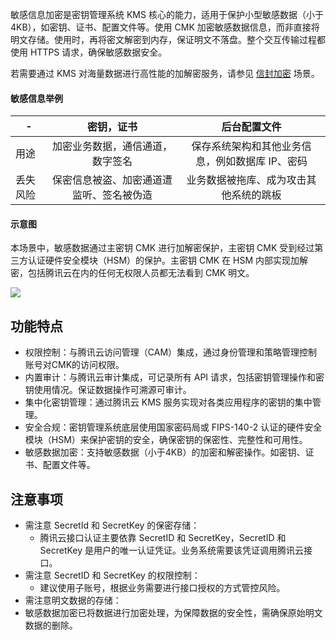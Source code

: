 敏感信息加密是密钥管理系统 KMS 核心的能力，适用于保护小型敏感数据（小于4KB），如密钥、证书、配置文件等。使用 CMK 加密敏感数据信息，而非直接将明文存储。使用时，再将密文解密到内存，保证明文不落盘。整个交互传输过程都使用 HTTPS 请求，确保敏感数据安全。

若需要通过 KMS 对海量数据进行高性能的加解密服务，请参见 [信封加密](https://cloud.tencent.com/document/product/573/8791) 场景。

#### 敏感信息举例

|-| 密钥，证书 | 后台配置文件 |
|-|:-:|:-:|
|用途| 加密业务数据，通信通道，数字签名 | 保存系统架构和其他业务信息，例如数据库 IP、密码 |
|丢失风险| 保密信息被盗、加密通道遭监听、签名被伪造 | 业务数据被拖库、成为攻击其他系统的跳板 | 


#### 示意图

本场景中，敏感数据通过主密钥 CMK 进行加解密保护，主密钥 CMK 受到经过第三方认证硬件安全模块（HSM）的保护。主密钥 CMK 在 HSM 内部实现加解密，包括腾讯云在内的任何无权限人员都无法看到 CMK 明文。

![](https://main.qcloudimg.com/raw/f52c0a8bc2398d310c7641f809450b9f.png)



## 功能特点

- 权限控制：与腾讯云访问管理（CAM）集成，通过身份管理和策略管理控制账号对CMK的访问权限。
- 内置审计：与腾讯云审计集成，可记录所有 API 请求，包括密钥管理操作和密钥使用情况。保证数据操作可溯源可审计。
- 集中化密钥管理：通过腾讯云 KMS 服务实现对各类应用程序的密钥的集中管理。
- 安全合规：密钥管理系统底层使用国家密码局或 FIPS-140-2 认证的硬件安全模块（HSM）来保护密钥的安全，确保密钥的保密性、完整性和可用性。
- 敏感数据加密：支持敏感数据（小于4KB）的加密和解密操作。如密钥、证书、配置文件等。


## 注意事项
- 需注意 SecretId 和 SecretKey 的保密存储：
	- 腾讯云接口认证主要依靠 SecretID 和 SecretKey，SecretID 和 SecretKey 是用户的唯一认证凭证。业务系统需要该凭证调用腾讯云接口。
- 需注意 SecretID 和 SecretKey 的权限控制：
	- 建议使用子账号，根据业务需要进行接口授权的方式管控风险。
- 需注意明文数据的存储：
 - 敏感数据加密已将数据进行加密处理，为保障数据的安全性，需确保原始明文数据的删除。







